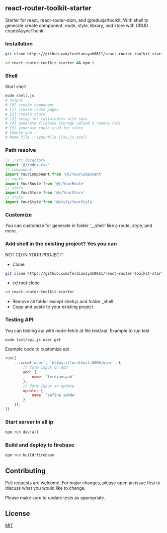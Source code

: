 ## react-router-toolkit-starter
Starter for react, react-router-dom, and @reduxjs/toolkit. With shell to generate create component, route, style, library, and store with CRUD createAsyncThunk.
### Installation
```bash
git clone https://github.com/ferdiansyah0611/react-router-toolkit-starter.git
```
```bash
cd react-router-toolkit-starter && npm i
```
### Shell
Start shell
```bash
node shell.js
# output
# [0] create component
# [1] create route pages
# [2] create store
# [3] setup for tailwindcss with sass
# [4] generate firebase storage upload & remove (v8)
# [5] generate route crud for store
# Choose one : 
# Name file : (yourfile.{jsx,js,tsx})
```
### Path resolve
```javascript
// ./src directory
import '@/index.css'
// component
import YourComponent from '@c/YourComponent'
// route
import YourRoute from '@r/YourRoute'
// store
import YourStore from '@s/YourStore'
// style
import YourStyle from '@style/YourStyle'

```
### Customize
You can customize for generate in folder '__shell' like a route, style, and more.
### Add shell in the existing project? Yes you can
NOT CD IN YOUR PROJECT!
- Clone
```bash
git clone https://github.com/ferdiansyah0611/react-router-toolkit-starter.git
```
- cd root clone
```bash
cd react-router-toolkit-starter
```
 - Remove all folder except shell.js and folder _shell
- Copy and paste to your existing project
### Testing API
You can testing api with node-fetch at file test/api. Example to run test
```bash
node test/api.js user.get
```
Example code to customize api
```javascript
run([
    ...crud('user', 'https://localhost:8000/user', {
        // form input on add
        add: {
            name: 'ferdiansyah'
        },
        // form input on update
        update: {
            name: 'safina sahda'
        }
    }),
])
```
### Start server in all ip
```bash
npm run dev:all
```
### Build and deploy to firebase
```bash
npm run build:firebase
```
## Contributing
Pull requests are welcome. For major changes, please open an issue first to discuss what you would like to change.

Please make sure to update tests as appropriate.

## License
[MIT](https://choosealicense.com/licenses/mit/)
